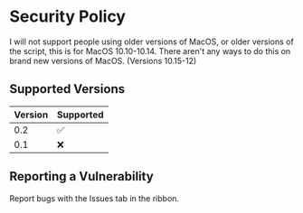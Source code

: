 # Security Policy

I will not support people using older versions of MacOS, or older versions of the script, this is for MacOS 10.10-10.14. There aren't any ways to do this on brand new versions of MacOS. (Versions 10.15-12) 

## Supported Versions

| Version | Supported          |
| ------- | ------------------ |
| 0.2     | :white_check_mark: |
| 0.1     | :x:                |
## Reporting a Vulnerability

Report bugs with the Issues tab in the ribbon.
